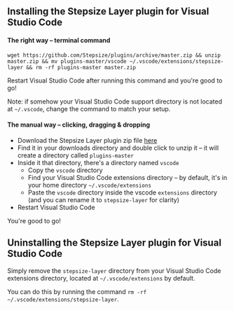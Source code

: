 ## Installing the Stepsize Layer plugin for Visual Studio Code

#### The right way – terminal command

`wget https://github.com/Stepsize/plugins/archive/master.zip && unzip master.zip && mv plugins-master/vscode ~/.vscode/extensions/stepsize-layer && rm -rf plugins-master master.zip`

Restart Visual Studio Code after running this command and you're good to go!

Note: if somehow your Visual Studio Code support directory is not located at `~/.vscode`, change the command to match your setup.

#### The manual way – clicking, dragging & dropping

- Download the Stepsize Layer plugin zip file [here](https://github.com/Stepsize/plugins/archive/master.zip)
- Find it in your downloads directory and double click to unzip it – it will create a directory called `plugins-master`
- Inside it that directory, there's a directory named `vscode`
  - Copy the `vscode` directory
  - Find your Visual Studio Code extensions directory – by default, it's in your home directory `~/.vscode/extensions`
  - Paste the `vscode` directory inside the vscode `extensions` directory (and you can rename it to `stepsize-layer` for clarity)
- Restart Visual Studio Code

You're good to go!

## Uninstalling the Stepsize Layer plugin for Visual Studio Code

Simply remove the `stepsize-layer` directory from your Visual Studio Code extensions directory, located at `~/.vscode/extensions` by default.

You can do this by running the command `rm -rf ~/.vscode/extensions/stepsize-layer`.
